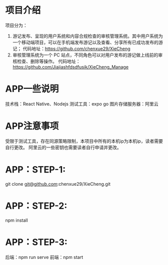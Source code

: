 
# 项目介绍
项目分为：
1. 游记发布、呈现的用户系统和内容合规检查的审核管理系统。其中用户系统为一个移动端项目，可以在手机端发布游记以及查看、分享所有已成功发布的游记；
   代码地址：https://github.com/chenxue29/XieCheng
2. 审核管理系统为一个 PC 站点，不同角色可以对用户发布的游记做上线前的审核检查、删除等操作。
   代码地址：https://github.com/Jiajiashfdsdfusik/XieCheng_Manage
# APP一些说明
技术栈：React Native、Nodejs
测试工具：expo go
图片存储服务器：阿里云
# APP注意事项
受限于测试工具，存在同源策略限制，本项目中所有的本机ip为本机ip，读者需要自行更改。
阿里云的一些密钥也需要读者自行申请并更改。
# APP：STEP-1:
git clone git@github.com:chenxue29/XieCheng.git
# APP：STEP-2:
npm install
# APP：STEP-3:
后端：npm run serve
前端：npm start
